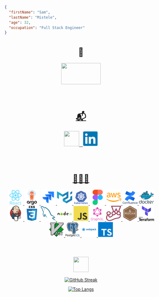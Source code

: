 ```json
{
  "firstName": "Sam",
  "lastName": "Mistele",
  "age": 32,
  "occupation": "Full Stack Engineer"
}
```


<h1 align='center'> 📍 </h1>
<div align='center'>
<a href='https://www.sovrn.com'>
<img src='https://martech.org/wp-content/uploads/2014/01/sovrn_black-600x273.jpg' align='center' width='130' height='70'/> 
</div>
  
<br/><br/>


 <h1 align='center'>📬</h1> 
<div align='center'>
  <a href="mailto:scmistele@gmail.com">  
  <img src="https://upload.wikimedia.org/wikipedia/commons/7/7e/Gmail_icon_%282020%29.svg" width='50' height='50' />
  <a href="https://www.linkedin.com/in/sam-mistele-862b351b6/">&nbsp;
  <img src="https://github.com/devicons/devicon/blob/master/icons/linkedin/linkedin-original.svg" width='50' height='50' />
</div>

<br/><br/>


   <h1 align='center'>👨🏼‍💻</h1>
<div align='center'>
  <img src='https://github.com/devicons/devicon/blob/master/icons/react/react-original-wordmark.svg' width='50' height='50'/>
  <img src='https://github.com/devicons/devicon/blob/master/icons/argocd/argocd-original-wordmark.svg' width='50' height='50'/>
  <img src='https://github.com/devicons/devicon/blob/master/icons/jira/jira-original.svg' width='50' height='50'/>
  <img src='https://github.com/devicons/devicon/blob/master/icons/materialui/materialui-original.svg' width='50' height='50'/>
  <img src='https://github.com/devicons/devicon/blob/master/icons/kubernetes/kubernetes-plain-wordmark.svg' width='50' height='50'/>
  <img src='https://github.com/devicons/devicon/blob/master/icons/figma/figma-original.svg' width='50' height='50'/>
  <img src='https://github.com/devicons/devicon/blob/master/icons/amazonwebservices/amazonwebservices-plain-wordmark.svg' width='50' height='50'/>
  <img src='https://github.com/devicons/devicon/blob/master/icons/confluence/confluence-original-wordmark.svg' width='50' height='50'/>
  <img src='https://github.com/devicons/devicon/blob/master/icons/docker/docker-original-wordmark.svg' width='50' height='50'/>
  <img src='https://github.com/devicons/devicon/blob/master/icons/jenkins/jenkins-original.svg' width='50' height='50'/>
  <img src='https://github.com/devicons/devicon/blob/master/icons/css3/css3-original-wordmark.svg' width='50' height='50'/>
  <img src='https://github.com/devicons/devicon/blob/master/icons/mysql/mysql-original.svg' width='50' height='50'/>
  <img src='https://github.com/devicons/devicon/blob/master/icons/nodejs/nodejs-original-wordmark.svg' width='50' height='50'/>
  <img src='https://github.com/devicons/devicon/blob/master/icons/javascript/javascript-original.svg' width='50' height='50'/>
  <img src='https://github.com/devicons/devicon/blob/master/icons/graphql/graphql-plain-wordmark.svg' width='50' height='50'/>
  <img src='https://github.com/devicons/devicon/blob/master/icons/jest/jest-plain.svg' width='50' height='50'/>
  <img src='https://github.com/devicons/devicon/blob/master/icons/mocha/mocha-plain.svg' width='50' height='50'/>
  <img src='https://github.com/devicons/devicon/blob/master/icons/terraform/terraform-original-wordmark.svg' width='50' height='50'/>
  <img src='https://github.com/devicons/devicon/blob/master/icons/vim/vim-original.svg' width='50' height='50'/>
  <img src='https://github.com/devicons/devicon/blob/master/icons/postgresql/postgresql-original-wordmark.svg' width='50' height='50'/>
  <img src='https://github.com/devicons/devicon/blob/master/icons/webpack/webpack-original-wordmark.svg' width='50' height='50'/>
  <img src='https://github.com/devicons/devicon/blob/master/icons/typescript/typescript-original.svg' width='50' height='50'/>
</div>

<br/><br/>

<div align='center'>
  <img src='https://img.icons8.com/?size=512&id=52539&format=png' color='blue' width='50' height='50'/>
</div>



<div align='center'>
  
  [![GitHub Streak](http://github-readme-streak-stats.herokuapp.com?user=SamusMist&theme=dark&background=000000)](https://git.io/streak-stats)
  
  [![Top Langs](https://github-readme-stats.vercel.app/api/top-langs/?username=SamusMist&layout=compact&exclude_repo=static-site-playground,htm_css_fundamentals,126e3d,tic-tac-toe,jsFun,self-care-center&theme=vision-friendly-dark)](https://github.com/SamusMist/github-readme-stats)
  
</div>

